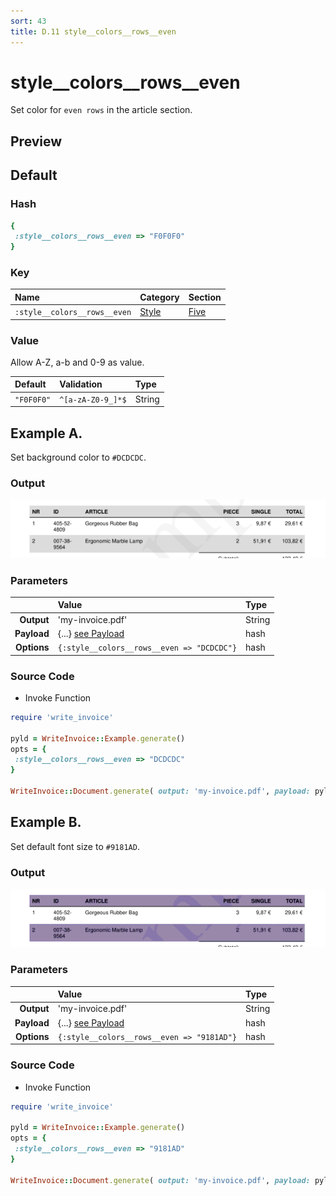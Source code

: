 ```yaml
---
sort: 43
title: D.11 style__colors__rows__even
---
```

# style__colors__rows__even

Set color for `even rows` in the article section.


## Preview

<div >
    <canvas id='canvas' search=':style__colors__rows__even' palette='option_detail'></canvas>
</div>
<script src="../assets/js/marker.js"></script>  

 
## Default

### Hash

```ruby
{
 :style__colors__rows__even => "F0F0F0"
} 
```

### Key

| **Name** | **Category** | **Section** |
| :--- | :--- | :--- |
| ```:style__colors__rows__even``` |  [Style](./#style) | [Five](/sections/five) |

### Value

Allow A-Z, a-b and 0-9 as value.

| **Default**| **Validation**| **Type** |
| :--- | :--- | :--- |
| ```"F0F0F0"``` | ```^[a-zA-Z0-9_]*$``` | String |

## Example A.

Set background color to `#DCDCDC`.

### Output

<img src="../assets/images/options/style__colors__rows__even--a.png">



### Parameters

| | **Value** | **Type** |
|------:|:------|:------|
| **Output** | 'my-invoice.pdf' | String |
| **Payload** | {...} [see Payload](../payload) | hash |
| **Options** | ```{:style__colors__rows__even => "DCDCDC"}``` | hash |


### Source Code

* Invoke Function

```ruby
require 'write_invoice'
 
pyld = WriteInvoice::Example.generate()
opts = {
 :style__colors__rows__even => "DCDCDC"
}
 
WriteInvoice::Document.generate( output: 'my-invoice.pdf', payload: pyld, options: opts )

```

## Example B.

Set default font size to `#9181AD`.

### Output

<img src="../assets/images/options/style__colors__rows__even--b.png">



### Parameters

| | **Value** | **Type** |
|------:|:------|:------|
| **Output** | 'my-invoice.pdf' | String |
| **Payload** | {...} [see Payload](../payload) | hash |
| **Options** | ```{:style__colors__rows__even => "9181AD"}``` | hash |


### Source Code

* Invoke Function

```ruby
require 'write_invoice'
 
pyld = WriteInvoice::Example.generate()
opts = {
 :style__colors__rows__even => "9181AD"
}
 
WriteInvoice::Document.generate( output: 'my-invoice.pdf', payload: pyld, options: opts )

```

